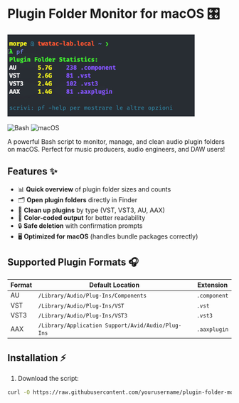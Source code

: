 # Plugin Folder Monitor for macOS 🎛️

![Plugin Folder Monitor Screenshot](screenshot001.jpg)

![Bash](https://img.shields.io/badge/shell_script-%23121011.svg?style=for-the-badge&logo=gnu-bash&logoColor=white)
![macOS](https://img.shields.io/badge/mac%20os-000000?style=for-the-badge&logo=macos&logoColor=F0F0F0)

A powerful Bash script to monitor, manage, and clean audio plugin folders on macOS. Perfect for music producers, audio engineers, and DAW users!

## Features ✨

- 📊 **Quick overview** of plugin folder sizes and counts
- 🗂️ **Open plugin folders** directly in Finder
- 🧹 **Clean up plugins** by type (VST, VST3, AU, AAX)
- 🎨 **Color-coded output** for better readability
- 🔒 **Safe deletion** with confirmation prompts
- 🖥️ **Optimized for macOS** (handles bundle packages correctly)

## Supported Plugin Formats 🎧

| Format | Default Location | Extension |
|--------|------------------|-----------|
| AU     | `/Library/Audio/Plug-Ins/Components` | `.component` |
| VST    | `/Library/Audio/Plug-Ins/VST` | `.vst` |
| VST3   | `/Library/Audio/Plug-Ins/VST3` | `.vst3` |
| AAX    | `/Library/Application Support/Avid/Audio/Plug-Ins` | `.aaxplugin` |

## Installation ⚡

1. Download the script:
```bash
curl -O https://raw.githubusercontent.com/yourusername/plugin-folder-monitor/main/plugInsFolderMonitor